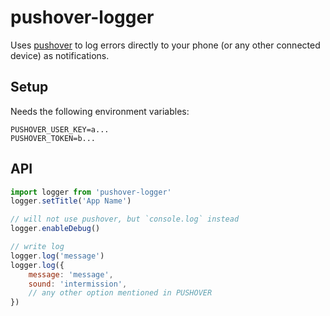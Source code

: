 # pushover-logger
Uses [pushover](https://pushover.com) to log errors directly to your phone (or any other connected device) as notifications.

## Setup
Needs the following environment variables:

```
PUSHOVER_USER_KEY=a...
PUSHOVER_TOKEN=b...
```

## API
```js
import logger from 'pushover-logger'
logger.setTitle('App Name')

// will not use pushover, but `console.log` instead
logger.enableDebug()

// write log
logger.log('message')
logger.log({
    message: 'message',
    sound: 'intermission',
    // any other option mentioned in PUSHOVER
})
```
